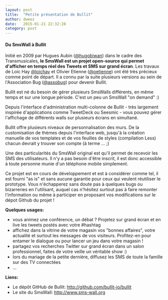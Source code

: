 ```yaml
---
layout: post
title:  "Petite présentation de Bullit"
author: dweez
date:   2015-01-21 22:32:28
category: post
---
```


#### Du SmsWall à Bullit

Initié en 2009 par Hugues Aubin ([@hugobiwan](http://twitter.com/hugobiwan)) dans le cadre des Transmusicales, __le SmsWall est un projet open-source qui permet d'afficher en temps réel des Tweets et SMS sur grand écran__. Les travaux de Loic Hay [@loichay](http://twitter.com/loichay) et Olivier Etienne ([@oetienne](http://twitter.com/oetienne)) ont été très précieux comme point de départ. Il a connu par la suite plusieurs versions au sein de l'Association Bug ([@assobug](http://twitter.com/assobug)) pour devenir Bullit.

Bullit est né du besoin de gérer plusieurs SmsWalls différents, en même temps et sur une longue période. C'est un peu un SmsWall "on demand" :)

Depuis l'interface d'administration multi-colonne de Bullit - très largement inspirée d'applications comme TweetDeck ou Seesmic - vous pouvez gérer l'affichage de différents walls sur plusieurs écrans en simultané.

<!--more-->

Bullit offre plusieurs niveaux de personnalisation des murs. De la customisation de thèmes depuis l'interface web, jusqu'à la création manuelle de vos templates et de vos feuilles de styles (compilation Less) chacun devrait y trouver son compte (à terme ... ;)

Une des particularités du SmsWall original est qu'il permet de recevoir les SMS des utilisateurs. Il n'y a pas besoin d'être inscrit, il est donc accessible à toute personne munie d'un téléphone mobile simplement.

Ce projet est en cours de développement et est à considérer comme tel, il est fourni "as is" et sans aucune garantie pour ceux qui veulent réutiliser le prototype. Vous n'échapperez sans doute pas à quelques bugs ou bizarreries en l'utilisant, auquel cas n'hésitez surtout pas à faire remonter l'information ou même à participer en proposant vos modifications sur le dépot Github du projet ! 

__Quelques usages:__

- vous animez une conférence, un débat ? Projetez sur grand écran et en live les tweets postés avec votre #hashtag
- affichez dans la vitrine de votre magasin vos "bonnes affaires", votre actualité et surtout les messages de vos visiteurs. Profitez-en pour entamer le dialogue ou pour lancer un jeu dans votre magasin !
- partagez vos recherches Twitter sur grand écran dans un salon professionnel, faites de votre veille un véritable show :)
- lors du mariage de la petite dernière, diffusez les SMS de toute la famille sur des TV connectées
- ...

__Liens:__

- Le dépôt GitHub de Bullit: <http://github.com/bullit-io/bullit>
- Le site du SmsWall: <http://www.sms-wall.org>


